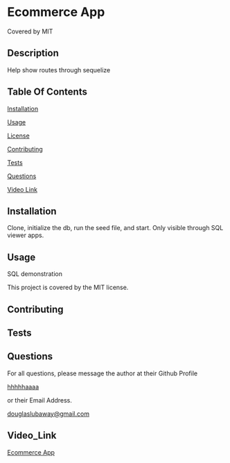 # Ecommerce App

  Covered by MIT

  ## Description

  Help show routes through sequelize

  ## Table Of Contents

  [Installation](##Installation)

  [Usage](##Usage)
  
  [License](##License)
  
  [Contributing](##Contributing)
  
  [Tests](##Tests)
  
  [Questions](##Questions)

  [Video Link](##Video_Link)
  
  ## Installation
  
  Clone, initialize the db, run the seed file, and start. Only visible through SQL viewer apps.
  
  ## Usage
  
  SQL demonstration
  
  This project is covered by the MIT license.

  ## Contributing

  

  ## Tests

  

  ## Questions

  For all questions, please message the author at their Github Profile

  [hhhhhaaaa](https://github.com/hhhhhaaaa/)

  or their Email Address.

  douglaslubaway@gmail.com

 ## Video_Link

 [Ecommerce App](https://www.youtube.com/watch?v=fG6ZcUFwfb0)